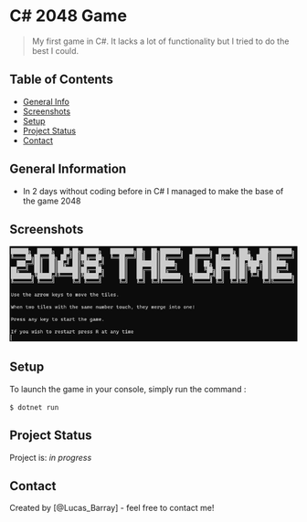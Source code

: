 # C# 2048 Game
> My first game in C#. It lacks a lot of functionality but I tried to do the best I could.

## Table of Contents
* [General Info](#general-information)
* [Screenshots](#screenshots)
* [Setup](#setup)
* [Project Status](#project-status)
* [Contact](#contact)

## General Information
- In 2 days without coding before in C# I managed to make the base of the game 2048


## Screenshots
![Example screenshot](./img/home.png)

## Setup
To launch the game in your console, simply run the command : 

`$ dotnet run`

## Project Status
Project is: _in progress_ 

## Contact
Created by [@Lucas_Barray] - feel free to contact me!